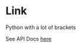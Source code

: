 # Link
Python with a lot of brackets

See API Docs [here](https://link-api.notion.site/Link-API-Docs-532b815762d54814a6da676e325d5d39)
